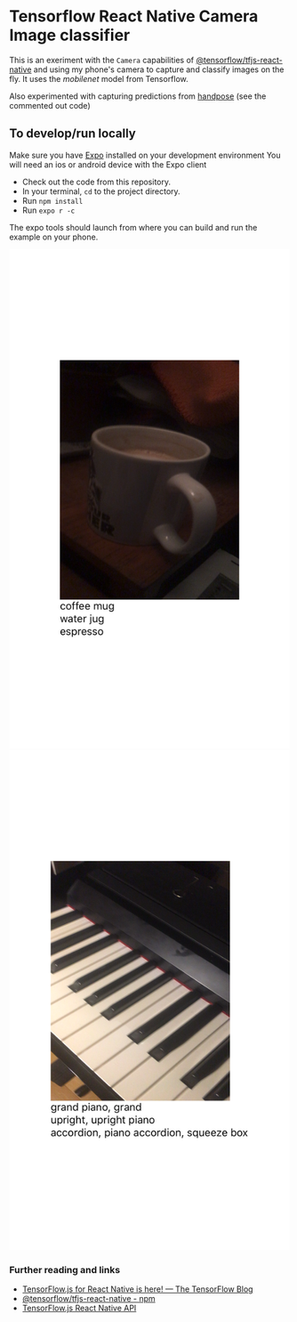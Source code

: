 # Tensorflow React Native Camera Image classifier

This is an exeriment with the `Camera` capabilities of  [@tensorflow/tfjs-react-native](https://www.npmjs.com/package/@tensorflow/tfjs-react-native) and using my phone's camera to capture and classify images on the fly. It uses the _mobilenet_ model from Tensorflow. 

Also experimented with capturing predictions from [handpose](https://blog.tensorflow.org/2020/03/face-and-hand-tracking-in-browser-with-mediapipe-and-tensorflowjs.html) (see the commented out code)

## To develop/run locally
Make sure you have [Expo](https://expo.io/learn) installed on your development environment
You will need an ios or android device with the Expo client


- Check out the code from this repository.
- In your terminal, `cd` to the project directory.
- Run `npm install`
- Run `expo r -c`


The expo tools should launch from where you can build and run the example on your phone.



![screenshot](./screenshot.png)  ![screenshot2](./screenshot2.png)

### Further reading and links

- [TensorFlow.js for React Native is here! — The TensorFlow Blog](https://blog.tensorflow.org/2020/02/tensorflowjs-for-react-native-is-here.html?m=1)
- [@tensorflow/tfjs-react-native - npm](https://www.npmjs.com/package/@tensorflow/tfjs-react-native) 
- [TensorFlow.js React Native API](https://js.tensorflow.org/api_react_native/0.2.3/) 


 
 